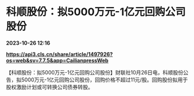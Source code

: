 # 科顺股份：拟5000万元-1亿元回购公司股份

**2023-10-26 12:16**

**https://api3.cls.cn/share/article/1497926?os=web&sv=7.7.5&app=CailianpressWeb**

【科顺股份：拟5000万元-1亿元回购公司股份】财联社10月26日电，科顺股份公告，拟5000万元-1亿元回购公司股份，回购价格不超过11元/股。回购股份拟用于股权激励计划或可转换公司债券转股。